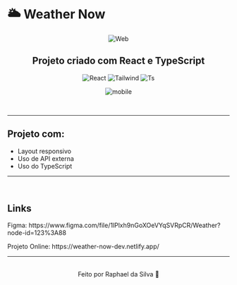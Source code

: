 # 🌥️ Weather Now

<div align="center">
  
![Web](https://user-images.githubusercontent.com/66075182/175439090-80c96cee-8850-4bb4-896e-feebd8c793ac.png)

## Projeto criado com React e TypeScript

<img alt="React" src="https://img.shields.io/badge/React-20232A?style=for-the-badge&logo=react&logoColor=61DAFB">
<img alt="Tailwind" src="https://img.shields.io/badge/Tailwind_CSS-38B2AC?style=for-the-badge&logo=tailwind-css&logoColor=white">
<img alt="Ts" src="https://img.shields.io/badge/TypeScript-3178c6?style=for-the-badge&logo=typescript&logoColor=black">

![mobile](https://user-images.githubusercontent.com/66075182/175439129-c08bde94-5770-45de-8aff-654339bd5c46.png)

<br>

</div>

-------------------------
## Projeto com:
* Layout responsivo
* Uso de API externa
* Uso do TypeScript
--------------------------

<br>

## Links
<p>Figma: https://www.figma.com/file/1lPlxh9nGoXOeVYqSVRpCR/Weather?node-id=123%3A88</p>
<p>Projeto Online: https://weather-now-dev.netlify.app/</p>

--------------------------

<br>

<div align="center">
Feito por Raphael da Silva 🚀
</div>
